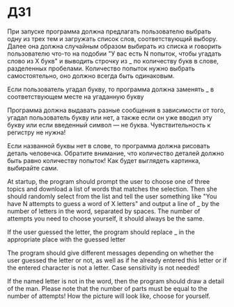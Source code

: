 # ДЗ1

При запуске программа должна предлагать пользователю выбрать одну из трех тем и загружать список слов, соответствующий выбору. Далее она должна случайным образом выбирать из списка и говорить пользователю что-то на подобии "У вас есть N попыток, чтобы угадать слово из X букв" и выводить строчку из _ по количеству букв в слове, разделенных пробелами. Количество попыток нужно выбрать самостоятельно, оно должно всегда быть одинаковым.

Если пользователь угадал букву, то программа должна заменять _ в соответствующем месте на угаданную букву

Программа должна выдавать разные сообщения в зависимости от того, угадал пользователь букву или нет, а также если он уже вводил эту букву или если введенный символ — не буква. Чувствительность к регистру не нужна!

Если названной буквы нет в слове, то программа должна рисовать деталь человечка. Обратите внимание, что количество деталей должно быть равно количеству попыток! Как будет выглядеть картинка, выбирайте сами.


At startup, the program should prompt the user to choose one of three topics and download a list of words that matches the selection. Then she should randomly select from the list and tell the user something like "You have N attempts to guess a word of X letters" and output a line of _ by the number of letters in the word, separated by spaces. The number of attempts you need to choose yourself, it should always be the same.

If the user guessed the letter, the program should replace _ in the appropriate place with the guessed letter

The program should give different messages depending on whether the user guessed the letter or not, as well as if he already entered this letter or if the entered character is not a letter. Case sensitivity is not needed!

If the named letter is not in the word, then the program should draw a detail of the man. Please note that the number of parts must be equal to the number of attempts! How the picture will look like, choose for yourself.
